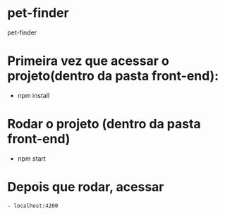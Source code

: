 # pet-finder
pet-finder

# Primeira vez que acessar o projeto(dentro da pasta front-end):
 - npm install
 
# Rodar o projeto (dentro da pasta front-end)
 - npm start

# Depois que rodar, acessar
    - localhost:4200